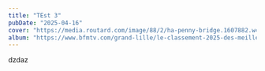 ```yaml
---
title: "TEst 3"
pubDate: "2025-04-16"
cover: "https://media.routard.com/image/88/2/ha-penny-bridge.1607882.w430.jpg"
album: "https://www.bfmtv.com/grand-lille/le-classement-2025-des-meilleurs-lycees-dans-le-nord-pas-de-calais_AN-202504010489.html"
---
```


dzdaz
